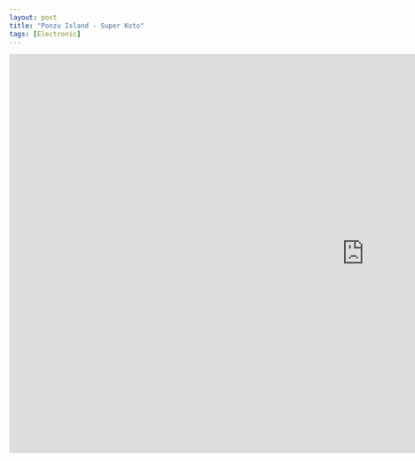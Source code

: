 ```yaml
---
layout: post
title: "Ponzu Island - Super Koto"
tags: [Electronic]
---
```


<div class="embed-responsive embed-responsive-16by9">
    <iframe width="1280" height="720" src="https://www.youtube.com/embed/SQUZWdwdd_c" frameborder="0" allow="autoplay; encrypted-media" allowfullscreen></iframe>
</div>
